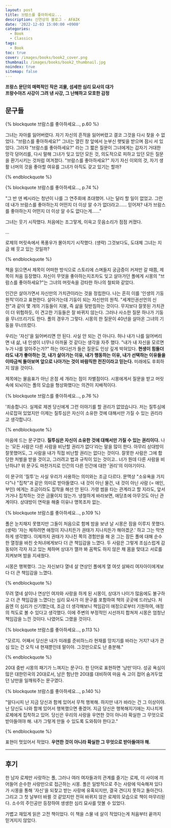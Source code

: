 ```yaml
---
layout: post
title: 브람스를 좋아하세요...
description: 신연상의 블로그 - AFAIK
date: '2022-12-03 15:00:00 +0900'
categories:
  - Book
  - Classics
tags:
  - Book
toc: true
cover: /images/books/book2_cover.png
thumbnail: /images/books/book2_thumbnail.jpg
noindex: true
sitemap: false
---
```


**프랑스 문단의 매력적인 작은 괴물, 섬세한 심리 묘사의 대가**  
**프랑수아즈 사강이 그려 낸 사강, 그 난해하고 모호한 감정** 

<!-- more -->

## 문구들

{% blockquote 브람스를 좋아하세요..., p.60 %}

그녀는 자아를 잃어버렸다. 자기 자신의 흔적을 잃어버렸고 결코 그것을 다시 찾을 수 없었다. "브람스를 좋아하세요?" 그녀는 열린 창 앞에서 눈부신 햇빛을 받으며 잠시 서 있었다. 그러자 "브람스를 좋아하세요?" 라는 그 짧은 질문이 그녀에게는 갑자기 거대한 망각 덩어리를, 다시 말해 그녀가 잊고 있던 모든 것, 의도적으로 피하고 있던 모든 질문을 환기시키는 것처럼 여겨졌다. "브람스를 좋아하세요?" 자기 자신 이외의 것, 자기 생활 너머의 것을 좋아할 여유를 그녀가 아직도 갖고 있기는 할까? 

{% endblockquote %}

{% blockquote 브람스를 좋아하세요..., p.74 %}

"그 반 덴 베시라는 청년이 나를 그 연주회에 초대했어. 나는 달리 할 일이 없었고. 그런데 내가 브람스를 좋아하는지 어떤지 더 이상 알 수가 없더라고…… 믿어져? 내가 브람스를 좋아하는지 어떤지 더 이상 알 수도 없다는게……"

그녀는 웃기 시작했다. 처음에는 조그맣게, 이윽고 웃음소리가 점점 커졌다.

...

로제의 머릿속에서 폭풍우가 몰아치기 시작했다. (생략) 그것보다도, 도대체 그녀는 지금 왜 웃고 있는 것일까?

{% endblockquote %}

책을 읽으면서 제목이 어떠한 방식으로 스토리에 스며들지 궁금증이 커져만 갈 때쯤, 제목이 처음 등장했다. 자신이 무엇을 좋아하는지조차도 잊고 살아가던 폴에게 시몽의 "브람스를 좋아하세요?"는 그녀의 머릿속을 강타한 하나의 철퇴와 같았다. 

인간은 살아가면서 자신만의 가치관이라는 것을 정립한다. 나는 흔히 이를 '인생의 기둥 원칙'이라고 표현한다. 살아가는데 기둥이 되는 자신만의 원칙. "세계인권선언의 신전"과 같이 몇 개의 기둥들이 지붕, 즉 삶을 뒷받침하는 것이다. 무지보다 잘못된 가치관이 더 위험하듯, 이 견고한 기둥들은 잘 바뀌지 않는다. 그러나 사소한 질문 하나가 기둥을 무너뜨리기도 한다. 폴의 경우가 그렇다. 시몽의 한 질문이 40년을 살아온 그녀의 기둥을 무너뜨렸다. 

우리는 '자신'을 잃어버리면 안 된다. 사실 안 되는 건 아니다. 허나 내가 나를 잃어버리면 내 삶, 내 인생이 너무나 아까울 것 같다는 생각을 자주 했다. "내가 내 자신을 모르면 누가 나를 알아주는가?" 하는 어디선가 들은 질문도 인상 깊게 박혀있다. **현생이 힘들더라도 내가 좋아하는 것, 내가 살아가는 이유, 내가 행동하는 이유, 내가 선택하는 이유들을 이따금씩 돌아보며 앞으로 나아가는 것이 바람직한 전진이라고 믿는다.**  미래에도 후회하지 않을 것이다. 

제목에는 물음표가 아닌 온점 세 개라는 점이 차별점이다. 시몽에게서 질문을 받고 머릿속에 되뇌이는 폴의 모습을 형상화했다는 의견이 지배적이다. 





{% blockquote 브람스를 좋아하세요..., p.76 %}

'죄송합니다. 실제로 제겐 당신에게 그런 이야기를 할 권리가 없었습니다. 저는 질투심에 사로잡혀 있었지만 이제는 질투심은 자신이 소유한 것에 대해서만 가질 수 있는 권리라고 생각합니다. 

{% endblockquote %}

마음에 드는 문구였다. **질투심은 자신이 소유한 것에 대해서만 가질 수 있는 권리이다.** 나는 '모든 사람은 다른 사람을 비난할 권리가 없다'라는 말을 많이 한다. 아무리 상대방이 잘못했어도, 그 사람을 내가 직접 비난할 권리는 없다는 것이다. 잘못한 사람은 그에 합당한 처벌을 받을 것이고, 그러려고 법과 규칙이 있는 것이고.. 너가 뭔데 다른 사람을 비난하냐? 위 문구도 마찬가지로 인간의 다른 인간에 대한 '권리'의 이야기이다.

이 문구의 '질투'는 사실 우리가 사용하는 의미와는 조금 다르다. 문맥상 "소유욕을 가지다"나 "집착"과 같은 의미로 받아들였다. 내 것이 아닌 물건, 내 것이 아닌 사람 (= 애인, 부인) 에게는 조금이라도 집착을 해선 안 된다. 가령 썸을 타는 관계라고 할 지라도, 앞서가거나 집착하는 것은 금물이지 않는가. 냉철하게 바라보면, 애당초에 아무것도 아닌 관계이다. 상대방이 연락을 해줄 이유나 명목조차 없는.






{% blockquote 브람스를 좋아하세요..., p.109 %}

폴은 눈치채지 못했지만 그들이 처음으로 함께 밤을 보낸 날 시몽은 잠을 이루지 못했다. (생략) '자는 체하려면 애정이 지나치든가 권태가 지나치든가 해야겠군.' 하고 그는 막연하게 생각했다. 이제까지 권태가 지나친 쪽의 경험만을 해 온 그는 잠든 폴에 대해 순수한 열정을 바친 숫처녀에게보다 더 큰 책임감을 느꼈다. 두 사람은 그렇게 조심스럽게 감동되어 각자 자고 있는 체하며 상대가 깰까 봐 꼼짝도 하지 않은 채 몸을 맞대고 서로를 지켜보며 밤을 지새웠다.

시몽은 행복했다. 그는 자신보다 열네 살 연상인 폴에게 열 여섯 살짜리 여자아이에게보다 더 큰 책임감을 느꼈다. 

{% endblockquote %}

무려 열네 살이나 연상인 여자와 사랑을 하게 된 시몽이, 상대가 나이가 많음에도 불구하고 더 큰 책임감을 느꼈다는 심리 묘사가 이 문구를 포함하여 책의 곳곳에 드러났다. 처음엔 이 심리가 신기했는데, 조금 더 생각해보니 책임감이 애정으로부터 기원하여, 애정의 척도로 볼 수 있다고 생각했다. 이에 주변의 부정적인 시선까지 합쳐져 시몽은 엄청난 책임감을 느낀 것이다. 나였어도 그랬을 것이다. 






{% blockquote 브람스를 좋아하세요..., p.113 %}

"모르지. 어째서 당신은 내가 미래를 준비하느라 현재를 망치기를 바라는 거지? 내가 관심 있는 건 오직 내 현재뿐인데 말이야. 그것만으로도 난 충분해."

{% endblockquote %}

20대 중반 시몽의 패기가 느껴지는 문구다. 한 단어로 표현하면 '낭만'이다. 성공 욕심이 많은 대한민국의 20대로서, 남은 험난한 20대를 대비하여 마음 속 고이 접어 숨겨두었던 낭만을 일깨워주는 문구였다.





{% blockquote 브람스를 좋아하세요..., p.140 %}

"알다시피 난 지금 당신과 함께 있어서 무척 행복해. 하지만 내가 바라는 건 그 이상이야. 난 당신도 나와 함께 있어서 행복했으면 좋겠어. 지금 당신은 행복해지기에는 지나치게 로제에게 집착하고 있어. 당신은 우리의 사랑을 우연한 것이 아니라 확실한 그 무엇으로 받아들여야 해. 내가 그렇게 만들 수 있도록 도와줘야 한다고."

{% endblockquote %}

표현이 멋있어서 적었다. **우연한 것이 아니라 확실한 그 무엇으로 받아들여야 해.** 


---
## 후기
한 남자 로제만 사랑하는 폴, 그러나 여러 여자들과의 관계를 즐기는 로제, 이 사이에 끼어들어 순수한 사랑만으로 접근하는 시몽. 폴은 일방적으로 주는 사랑에 익숙해져 있다가 시몽을 통해 '자신'을 되찾고 받는 사랑에 유혹되지만, 결국 견디지 못하고 돌아간다. 그리고 그 첫 날부터 바뀔 것 같았지만 전혀 바뀌지 않은 로제의 모습으로 책이 마무리된다. 소수의 주인공만 등장하여 생생한 심리 묘사를 맛볼 수 있었다. 

가볍고 재밌게 읽은 고전 책이었다. 이 책을 스물 네 살이 적었다는게 처음부터 끝까지 믿겨지지 않았다.

